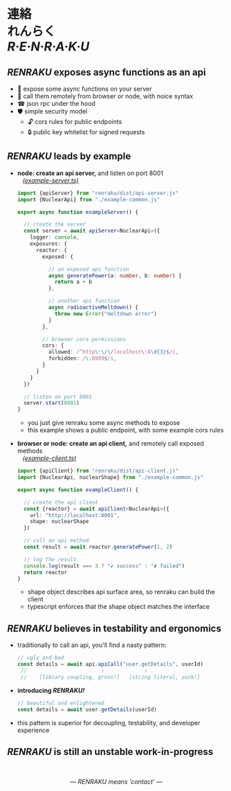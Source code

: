 
# 連絡 <br/> れんらく <br/> ***R·E·N·R·A·K·U***

## *RENRAKU* exposes async functions as an api

- 🔆 expose some async functions on your server
- 📡 call them remotely from browser or node, with noice syntax
- ☎ json rpc under the hood
- 🛡 simple security model
  - 🔓 cors rules for public endpoints
  - 🔒 public key whitelist for signed requests

## *RENRAKU* leads by example

- **node: create an api server,** and listen on port 8001  
  &nbsp;&nbsp; *[(example-server.ts)](source/internals/examples/example-server.ts)*  
  ```ts
  import {apiServer} from "renraku/dist/api-server.js"
  import {NuclearApi} from "./example-common.js"

  export async function exampleServer() {

    // create the server
    const server = await apiServer<NuclearApi>({
      logger: console,
      exposures: {
        reactor: {
          exposed: {

            // an exposed api function
            async generatePower(a: number, b: number) {
              return a + b
            },

            // another api function
            async radioactiveMeltdown() {
              throw new Error("meltdown error")
            }
          },

          // browser cors permissions
          cors: {
            allowed: /^http\:\/\/localhost\:8\d{3}$/i,
            forbidden: /\:8989$/i,
          }
        }
      }
    })

    // listen on port 8001
    server.start(8001)
  }
  ```
  - you just give renraku some async methods to expose
  - this example shows a public endpoint, with some example cors rules

- **browser or node: create an api client,** and remotely call exposed methods  
  &nbsp;&nbsp; *[(example-client.ts)](source/internals/examples/example-client.ts)*  
  ```ts
  import {apiClient} from "renraku/dist/api-client.js"
  import {NuclearApi, nuclearShape} from "./example-common.js"

  export async function exampleClient() {

    // create the api client
    const {reactor} = await apiClient<NuclearApi>({
      url: "http://localhost:8001",
      shape: nuclearShape
    })

    // call an api method
    const result = await reactor.generatePower(1, 2)

    // log the result
    console.log(result === 3 ? "✔ success" : "✘ failed")
    return reactor
  }
  ```
  - shape object describes api surface area, so renraku can build the client
  - typescript enforces that the shape object matches the interface

## *RENRAKU* believes in testability and ergonomics

- traditionally to call an api, you'll find a nasty pattern:
  ```js
  // ugly and bad
  const details = await api.apiCall("user.getDetails", userId)
   //                        ↑             ↑
   //    [library coupling, gross!]   [string literal, yuck!]
  ```
- **introducing *RENRAKU!***
  ```js
  // beautiful and enlightened
  const details = await user.getDetails(userId)
  ```
- this pattern is superior for decoupling, testability, and developer experience

## *RENRAKU* is still an unstable work-in-progress

<br/>

<em style="display: block; text-align: center">— RENRAKU means 'contact' —</em>
